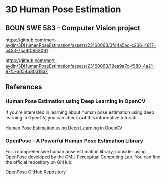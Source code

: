 # 3D Human Pose Estimation

## BOUN SWE 583 - Computer Vision project

https://github.com/mert-aydin/3DHumanPoseEstimation/assets/23168063/3fd4a5ac-c236-4817-a453-75a9f0953091

https://github.com/mert-aydin/3DHumanPoseEstimation/assets/23168063/19ea9a7c-f988-4a21-97f5-a054680318a7

## References

### Human Pose Estimation using Deep Learning in OpenCV

If you're interested in learning about human pose estimation using deep learning in OpenCV, you can check out this informative tutorial:

[Human Pose Estimation using Deep Learning in OpenCV](https://automaticaddison.com/human-pose-estimation-using-deep-learning-in-opencv/)

### OpenPose - A Powerful Human Pose Estimation Library

For a comprehensive human pose estimation library, consider using OpenPose developed by the CMU Perceptual Computing Lab. You can find the official repository on GitHub:

[OpenPose GitHub Repository](https://github.com/CMU-Perceptual-Computing-Lab/openpose)
